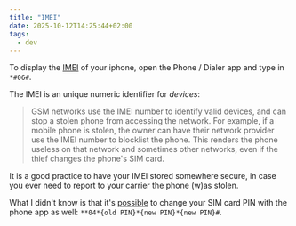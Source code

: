 ```yaml
---
title: "IMEI"
date: 2025-10-12T14:25:44+02:00
tags:
  - dev
---
```


To display the [IMEI](https://en.wikipedia.org/wiki/International_Mobile_Equipment_Identity) of your iphone, open the Phone / Dialer app and type in
`*#06#`.

The IMEI is an unique numeric identifier for _devices_:

> GSM networks use the IMEI number to identify valid devices, and can stop a
> stolen phone from accessing the network. For example, if a mobile phone is
> stolen, the owner can have their network provider use the IMEI number to
> blocklist the phone. This renders the phone useless on that network and
> sometimes other networks, even if the thief changes the phone's SIM card.

It is a good practice to have your IMEI stored somewhere secure, in case you
ever need to report to your carrier the phone (w)as stolen.

What I didn't know is that it's
[possible](https://en.wikipedia.org/wiki/Unstructured_Supplementary_Service_Data#Code_table)
to change your SIM card PIN with the phone app as well:
`**04*{old PIN}*{new PIN}*{new PIN}#`.
